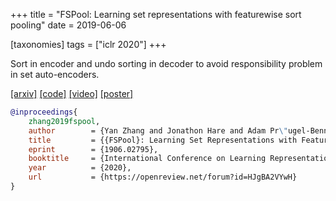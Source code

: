 +++
title = "FSPool: Learning set representations with featurewise sort pooling"
date = 2019-06-06

[taxonomies]
tags = ["iclr 2020"]
+++

Sort in encoder and undo sorting in decoder to avoid responsibility problem in set auto-encoders.

[[arxiv]](https://arxiv.org/abs/1906.02795)
[[code]](https://github.com/Cyanogenoid/fspool)
[[video]](https://iclr.cc/virtual_2020/poster_HJgBA2VYwH.html)
[[poster]](/files/dspn-workshop-poster.pdf)

```bib
@inproceedings{
    zhang2019fspool,
    author        = {Yan Zhang and Jonathon Hare and Adam Pr\"ugel-Bennett},
    title         = {{FSPool}: Learning Set Representations with Featurewise Sort Pooling},
    eprint        = {1906.02795},
    booktitle     = {International Conference on Learning Representations},
    year          = {2020},
    url           = {https://openreview.net/forum?id=HJgBA2VYwH}
}
```